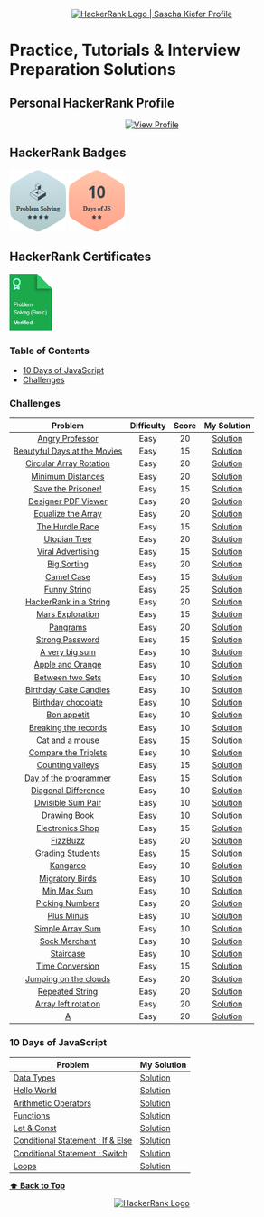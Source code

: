 <p align="center">
    <a href="https://www.hackerrank.com/sascha_kiefer">
        <img alt="HackerRank Logo | Sascha Kiefer Profile" src="https://hrcdn.net/fcore/assets/brand/typemark_60x200-7435b42d20.svg" >
    </a>
</p>

# Practice, Tutorials & Interview Preparation Solutions

## Personal HackerRank Profile
<p align="center">
    <a href="https://www.hackerrank.com/sascha_kiefer">
         <img src="image/sascha.png" alt="View Profile" width="128" title="View Profile">
    </a>
</p>

## HackerRank Badges
![Problem Solving](badges/problemSolvingSilver.png)
![10 Days of Javascript](badges/10daysOfJs.png)

## HackerRank Certificates

<a href="certificates/problemSolving.png">
    <img src="certificates/problemLink.png" alt="Problem Solving (Basic) Certificate" height="100">
</a>

### Table of Contents

* [10 Days of JavaScript](#10-days-of-javascript)
* [Challenges](#Challenges)


### Challenges


| Problem | Difficulty | Score | My Solution |
| :-------: | :------: | :---: |:-----------: |
| [Angry Professor](https://www.hackerrank.com/challenges/angry-professor/problem)| Easy | 20 | [Solution](https://github.com/saschaki/hackerRank/blob/master/problem-solving/implementation/angry-professor.js) |
|[Beautyful Days at the Movies](https://www.hackerrank.com/challenges/beautiful-days-at-the-movies/problem) |Easy | 15| [Solution](https://github.com/saschaki/hackerRank/blob/master/problem-solving/implementation/beautyful-days-at-the-movies.js)|
| [Circular Array Rotation](https://www.hackerrank.com/challenges/circular-array-rotation/problem) |Easy | 20 |[Solution](https://github.com/saschaki/hackerRank/blob/master/problem-solving/implementation/circular-array-rotation.js) |
[Minimum Distances](https://www.hackerrank.com/challenges/minimum-distances/problem) |Easy | 20 | [Solution](https://github.com/saschaki/hackerRank/blob/master/problem-solving/implementation/minimum-distances.js) |
|[Save the Prisoner!](https://www.hackerrank.com/challenges/save-the-prisoner/problem)  |Easy | 15 | [Solution](https://github.com/saschaki/hackerRank/blob/master/problem-solving/implementation/save-the-prisoner.js)|
|[Designer PDF Viewer](https://www.hackerrank.com/challenges/designer-pdf-viewer/problem)  |Easy | 20| [Solution](https://github.com/saschaki/hackerRank/blob/master/problem-solving/implementation/designer-pdf-viewer.js)|
|[Equalize the Array](https://www.hackerrank.com/challenges/equality-in-a-array/problem)  |Easy | 20| [Solution](https://github.com/saschaki/hackerRank/blob/master/problem-solving/implementation/equalize-the-array.js)|
|[The Hurdle Race](https://www.hackerrank.com/challenges/the-hurdle-race/problem) |Easy | 15 | [Solution](https://github.com/saschaki/hackerRank/blob/master/problem-solving/implementation/the-hurdle-race.js)|
|[Utopian Tree](https://www.hackerrank.com/challenges/utopian-tree/problem) |Easy | 20 | [Solution](https://github.com/saschaki/hackerRank/blob/master/problem-solving/implementation/utopian-tree.js)|
|[Viral Advertising](https://www.hackerrank.com/challenges/strange-advertising/problem)  |Easy | 15 | [Solution](https://github.com/saschaki/hackerRank/blob/master/problem-solving/implementation/viral-advertising.js)|
|[Big Sorting](https://www.hackerrank.com/challenges/big-sorting/problem)  |Easy | 20| [Solution](https://github.com/saschaki/hackerRank/blob/master/problem-solving/sorting/big-sorting.js)|
|[Camel Case](https://www.hackerrank.com/challenges/camelcase/problem)  |Easy | 15| [Solution](https://github.com/saschaki/hackerRank/blob/master/problem-solving/strings/camelCase.js)|
|[Funny String](https://www.hackerrank.com/challenges/funny-string/problem)  |Easy | 25| [Solution](https://github.com/saschaki/hackerRank/blob/master/problem-solving/strings/funny-string.js)|
|[HackerRank in a String](https://www.hackerrank.com/challenges/hackerrank-in-a-string/problem)  |Easy | 20| [Solution](https://github.com/saschaki/hackerRank/blob/master/problem-solving/strings/hackerRank-in-a-string.js)|
|[Mars Exploration](https://www.hackerrank.com/challenges/mars-exploration/problem)  |Easy | 15| [Solution](https://github.com/saschaki/hackerRank/blob/master/problem-solving/strings/mars-exploration.js)|
|[Pangrams](https://www.hackerrank.com/challenges/pangrams/problem)  |Easy | 20| [Solution](https://github.com/saschaki/hackerRank/blob/master/problem-solving/strings/pangrams.js)|
|[Strong Password](https://www.hackerrank.com/challenges/strong-password/problem)  |Easy | 15| [Solution](https://github.com/saschaki/hackerRank/blob/master/problem-solving/strings/strong-password.js)|
|[A very big sum](https://www.hackerrank.com/challenges/a-very-big-sum/problem)  |Easy | 10| [Solution](https://github.com/saschaki/hackerRank/blob/master/problem-solving/warmup/a-very-big-sum.js)|
|[Apple and Orange](https://www.hackerrank.com/challenges/apple-and-orange/problem)  |Easy | 10 | [Solution](https://github.com/saschaki/hackerRank/blob/master/problem-solving/warmup/apple-and-orange.js)|
|[Between two Sets](https://www.hackerrank.com/challenges/between-two-sets/problem)  |Easy | 10 | [Solution](https://github.com/saschaki/hackerRank/blob/master/problem-solving/warmup/between-two-sets.js)|
|[Birthday Cake Candles](https://www.hackerrank.com/challenges/birthday-cake-candles/problem)  |Easy | 10| [Solution](https://github.com/saschaki/hackerRank/blob/master/problem-solving/warmup/birthday-cake-candles.js)|
|[Birthday chocolate](https://www.hackerrank.com/challenges/the-birthday-bar/problem) |Easy | 10 | [Solution](https://github.com/saschaki/hackerRank/blob/master/problem-solving/warmup/birthday-chocolate.js)|
|[Bon appetit](https://www.hackerrank.com/challenges/bon-appetit/problem) |Easy | 10 | [Solution](https://github.com/saschaki/hackerRank/blob/master/problem-solving/warmup/bon-appetit.js)|
|[Breaking the records](https://www.hackerrank.com/challenges/breaking-best-and-worst-records/problem)  |Easy | 10| [Solution](https://github.com/saschaki/hackerRank/blob/master/problem-solving/warmup/breaking-the-records.js)|
|[Cat and a mouse](https://www.hackerrank.com/challenges/cats-and-a-mouse/problem)  |Easy | 15| [Solution](https://github.com/saschaki/hackerRank/blob/master/problem-solving/warmup/cat-and-a-mouse.js)|
|[Compare the Triplets](https://www.hackerrank.com/challenges/compare-the-triplets/problem)  |Easy | 10| [Solution](https://github.com/saschaki/hackerRank/blob/master/problem-solving/warmup/compare-the-triplets.js)|
|[Counting valleys](https://www.hackerrank.com/challenges/counting-valleys/problem) |Easy | 15 | [Solution](https://github.com/saschaki/hackerRank/blob/master/problem-solving/warmup/counting-valleys.js)|
|[Day of the programmer](https://www.hackerrank.com/challenges/day-of-the-programmer/problem)  |Easy | 15| [Solution](https://github.com/saschaki/hackerRank/blob/master/problem-solving/warmup/day-of-the-programmer.js)|
|[Diagonal Difference](https://www.hackerrank.com/challenges/diagonal-difference/problem)  |Easy | 10| [Solution](https://github.com/saschaki/hackerRank/blob/master/problem-solving/warmup/diagonal-difference.js)|
|[Divisible Sum Pair](https://www.hackerrank.com/challenges/divisible-sum-pairs/problem)  |Easy | 10| [Solution](https://github.com/saschaki/hackerRank/blob/master/problem-solving/warmup/divisible-sum-pair.js)|
|[Drawing Book](https://www.hackerrank.com/challenges/drawing-book/problem)  |Easy | 10 | [Solution](https://github.com/saschaki/hackerRank/blob/master/problem-solving/warmup/drawing-book.js)|
|[Electronics Shop](https://www.hackerrank.com/challenges/electronics-shop/problem)  |Easy | 15 | [Solution](https://github.com/saschaki/hackerRank/blob/master/problem-solving/warmup/electronics-shop.js)|
|[FizzBuzz](https://www.hackerrank.com/challenges/fizzbuzz/problem)  |Easy | 20| [Solution](https://github.com/saschaki/hackerRank/blob/master/problem-solving/warmup/fizzbuzz.js)|
|[Grading Students](https://www.hackerrank.com/challenges/grading/problem)  |Easy | 15| [Solution](https://github.com/saschaki/hackerRank/blob/master/problem-solving/warmup/grading-students.js)|
|[Kangaroo](https://www.hackerrank.com/challenges/kangaroo/problem)  |Easy | 10| [Solution](https://github.com/saschaki/hackerRank/blob/master/problem-solving/warmup/kangaroo.js)|
|[Migratory Birds](https://www.hackerrank.com/challenges/migratory-birds/problem)  |Easy | 10| [Solution](https://github.com/saschaki/hackerRank/blob/master/problem-solving/warmup/migratory-birds.js)|
|[Min Max Sum](https://www.hackerrank.com/challenges/mini-max-sum/problem)  |Easy | 10| [Solution](https://github.com/saschaki/hackerRank/blob/master/problem-solving/warmup/min-max-sum.js)|
|[Picking Numbers](https://www.hackerrank.com/challenges/picking-numbers/problem)  |Easy | 20| [Solution](https://github.com/saschaki/hackerRank/blob/master/problem-solving/warmup/picking-numbers.js)|
|[Plus Minus](https://www.hackerrank.com/challenges/plus-minus/problem)  |Easy | 10| [Solution](https://github.com/saschaki/hackerRank/blob/master/problem-solving/warmup/plus-minus.js)|
|[Simple Array Sum](https://www.hackerrank.com/challenges/simple-array-sum/problem)  |Easy | 10| [Solution](https://github.com/saschaki/hackerRank/blob/master/problem-solving/warmup/simple-array-sum.js)|
|[Sock Merchant](https://www.hackerrank.com/challenges/sock-merchant/problem)  |Easy | 10| [Solution](https://github.com/saschaki/hackerRank/blob/master/problem-solving/warmup/sock-merchant.js)|
|[Staircase](https://www.hackerrank.com/challenges/staircase/problem)  |Easy | 10 | [Solution](https://github.com/saschaki/hackerRank/blob/master/problem-solving/warmup/staircase.js)|
|[Time Conversion](https://www.hackerrank.com/challenges/time-conversion/problem)  |Easy | 15| [Solution](https://github.com/saschaki/hackerRank/blob/master/problem-solving/warmup/time-conversion.js)|
|[Jumping on the clouds](https://www.hackerrank.com/challenges/jumping-on-the-clouds/problem)  |Easy | 20| [Solution](https://github.com/saschaki/hackerRank/blob/master/interview-preparation-kit/jumping-on-the-clouds.js)|
|[Repeated String](https://www.hackerrank.com/challenges/repeated-string/problem)  |Easy | 20| [Solution](https://github.com/saschaki/hackerRank/blob/master/interview-preparation-kit/repeated-string.js)|
|[Array left rotation](https://www.hackerrank.com/challenges/ctci-array-left-rotation/problem)  |Easy | 20| [Solution](https://github.com/saschaki/hackerRank/blob/master/arrays/arrays-left-rotation.js)|
|[A](a)  |Easy | 20| [Solution](b)|

### 10 Days of JavaScript

| Problem | My Solution |
| ------- | ----------- |
| [Data Types](https://www.hackerrank.com/challenges/js10-data-types/problem)|[Solution](https://github.com/saschaki/hackerRank/blob/master/10-days-of-javascript/day00/dataTypes.js) |
| [Hello World](https://www.hackerrank.com/challenges/js10-hello-world/problem)|[Solution](https://github.com/saschaki/hackerRank/blob/master/10-days-of-javascript/day00/helloWorld.js) |
| [Arithmetic Operators](https://www.hackerrank.com/challenges/js10-arithmetic-operators/problem)|[Solution](https://github.com/saschaki/hackerRank/blob/master/10-days-of-javascript/day01/arithmeticOperators.js) |
| [Functions](https://www.hackerrank.com/challenges/js10-function/problem)|[Solution](https://github.com/saschaki/hackerRank/blob/master/10-days-of-javascript/day01/functions.js) |
| [Let & Const](https://www.hackerrank.com/challenges/js10-let-and-const/problem)|[Solution](https://github.com/saschaki/hackerRank/blob/master/10-days-of-javascript/day02/conditionalStatementsIfElse.js) |
| [Conditional Statement : If & Else](https://www.hackerrank.com/challenges/js10-if-else/problem)|[Solution](https://github.com/saschaki/hackerRank/blob/master/10-days-of-javascript/day02/conditionalStatementsIfElse.js) |
| [Conditional Statement : Switch](https://www.hackerrank.com/challenges/js10-switch/problem)|[Solution](https://github.com/saschaki/hackerRank/blob/master/10-days-of-javascript/day02/conditionalStatementsSwitch.js) |
| [Loops](https://www.hackerrank.com/challenges/js10-loops/problem)|[Solution](https://github.com/saschaki/hackerRank/blob/master/10-days-of-javascript/day02/loops.js) |


**[⬆ Back to Top](#table-of-contents)**

<p align="center">
    <a href="https://www.hackerrank.com/sascha_kiefer">
        <img alt="HackerRank Logo" src="https://hrcdn.net/fcore/assets/brand/h_mark_sm-966d2b45e3.svg">
    </a>
</p>




 

